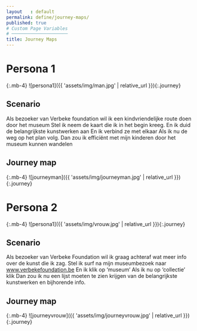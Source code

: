 ```yaml
---
layout   : default
permalink: define/journey-maps/
published: true
# Custom Page Variables
# ─────────────────────
title: Journey Maps
---
```

# Persona 1
{:.mb-4}
![persona1]({{ 'assets/img/man.jpg' | relative_url }}){:.journey}
## Scenario
Als bezoeker van Verbeke foundation wil ik een kindvriendelijke route doen door het museum
Stel ik neem de kaart die ik in het begin kreeg.
En ik duid de belangrijkste kunstwerken aan
En ik verbind ze met elkaar
Als ik nu de weg op het plan volg.
Dan zou ik efficiënt met mijn kinderen door het museum kunnen wandelen 
## Journey map
{:.mb-4}
![journeyman]({{ 'assets/img/journeyman.jpg' | relative_url }}){:.journey}

# Persona 2
{:.mb-4}
![persona1]({{ 'assets/img/vrouw.jpg' | relative_url }}){:.journey}
## Scenario
Als bezoeker van Verbeke Foundation wil ik graag achteraf wat meer info over de kunst die ik zag. 
Stel ik surf na mijn museumbezoek naar www.verbekefoundation.be
En ik klik op ‘museum’
Als ik nu op ‘collectie’ klik 
Dan zou ik nu een lijst moeten te zien krijgen van de belangrijkste kunstwerken en bijhorende info. 
## Journey map
{:.mb-4}
![journeyvrouw]({{ 'assets/img/journeyvrouw.jpg' | relative_url }}){:.journey}
